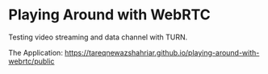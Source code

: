 # Playing Around with WebRTC

Testing video streaming and data channel with TURN.

The Application: <a href="https://tareqnewazshahriar.github.io/Playing-Around-with-WebRTC/public">https://tareqnewazshahriar.github.io/playing-around-with-webrtc/public</a>
